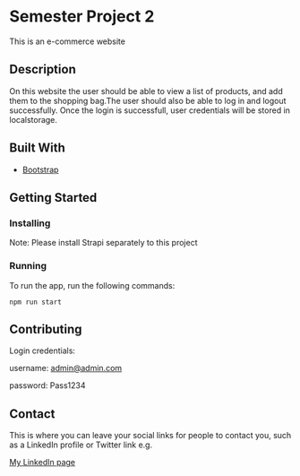 # Semester Project 2 

This is an e-commerce website

## Description

On this website the user should be able to view a list of products, and add them to the shopping bag.The user should also be able to log in  and  logout successfully. Once the login is successfull, user credentials will be stored in localstorage. 


## Built With

- [Bootstrap](https://getbootstrap.com)

## Getting Started

### Installing

Note: Please install Strapi separately to this project 

### Running

To run the app, run the following commands:

```
npm run start
```


## Contributing


Login credentials: 

username: admin@admin.com

password: Pass1234



## Contact

This is where you can leave your social links for people to contact you, such as a LinkedIn profile or Twitter link e.g.


[My LinkedIn page](https://www.linkedin.com/in/yunus-talay-324074191/)


